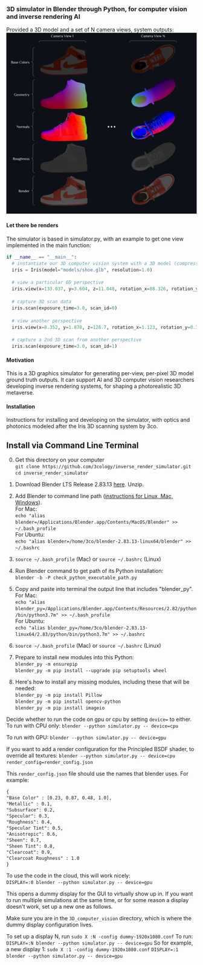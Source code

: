### 3D simulator in Blender through Python, for computer vision and inverse rendering AI

Provided a 3D model and a set of N camera views, system outputs:
![](https://github.com/3cology/3D_computer_vision_simulator/blob/master/media/3d_computer_vision_simulator.png)

#### Let there be renders
The simulator is based in simulator.py, with an example to get one view implemented in the main function: 

```python
if __name__ == "__main__":  
  # instantiate our 3D computer vision system with a 3D model (compressed glTF)
  iris = Iris(model="models/shoe.glb", resolution=1.0)

  # view a particular 6D perspective 
  iris.view(x=133.037, y=3.604, z=11.048, rotation_x=88.326, rotation_y=0.835, rotation_z=91.31)

  # capture 3D scan data
  iris.scan(exposure_time=3.0, scan_id=0)

  # view another perspective
  iris.view(x=8.352, y=1.878, z=128.7, rotation_x=1.123, rotation_y=0.393, rotation_z=89.881)

  # capture a 2nd 3D scan from another perspective
  iris.scan(exposure_time=3.0, scan_id=1)

```
#### Motivation
This is a 3D graphics simulator for generating per-view, per-pixel 3D model ground truth outputs.  It can support AI and 3D computer vision researchers developing inverse rendering systems, for shaping a photorealistic 3D metaverse.  

#### Installation
Instructions for installing and developing on the simulator, with optics and photonics modeled after the Iris 3D scanning system by 3co.

## Install via Command Line Terminal
0. Get this directory on your computer  
   `git clone https://github.com/3cology/inverse_render_simulator.git`  
   `cd inverse_render_simulator`

1. Download Blender LTS Release 2.83.13 [here](https://www.blender.org/download/lts/ "here"). Unzip.

2. Add Blender to command line path ([instructions for Linux, Mac, Windows](https://docs.blender.org/manual/en/2.79/render/workflows/command_line.html "instructions")).  
   For Mac:  
   ```echo "alias blender=/Applications/Blender.app/Contents/MacOS/Blender" >> ~/.bash_profile```  
   For Ubuntu:  
   ```echo "alias blender=/home/3co/blender-2.83.13-linux64/blender" >> ~/.bashrc```  
3. `source ~/.bash_profile` (Mac) or `source ~/.bashrc` (Linux)
4. Run Blender command to get path of its Python installation:  
   `blender -b -P check_python_executable_path.py`
5. Copy and paste into terminal the output line that includes "blender_py".  
   For Mac:  
   ```echo "alias blender_py=/Applications/Blender.app/Contents/Resources/2.82/python/bin/python3.7m" >> ~/.bash_profile```  
   For Ubuntu:   
   ```echo "alias blender_py=/home/3co/blender-2.83.13-linux64/2.83/python/bin/python3.7m" >> ~/.bashrc```  
6. `source ~/.bash_profile` (Mac) or `source ~/.bashrc` (Linux)
7. Prepare to install new modules into this Python:  
   ```blender_py -m ensurepip```  
   ```blender_py -m pip install --upgrade pip setuptools wheel```
8. Here's how to install any missing modules, including these that will be needed:  
   ```blender_py -m pip install Pillow```  
   ```blender_py -m pip install opencv-python```  
   ```blender_py -m pip install imageio```  


Decide whether to run the code on gpu or cpu by setting `device=` to either.  
To run with CPU only:
  `blender --python simulator.py -- device=cpu`

To run with GPU:
  `blender --python simulator.py -- device=gpu`
 
If you want to add a render configuration for the Principled BSDF shader, to override all textures:
`blender --python simulator.py -- device=cpu render_config=render_config.json`

This `render_config.json` file should use the names that blender uses. For example:
```
{
"Base Color" : [0.23, 0.87, 0.48, 1.0],
"Metallic" : 0.1,
"Subsurface": 0.2,
"Specular": 0.3,
"Roughness": 0.4,
"Specular Tint": 0.5,
"Anisotropic": 0.6,
"Sheen": 0.7,
"Sheen Tint": 0.8,
"Clearcoat": 0.9,
"Clearcoat Roughness" : 1.0
}
```

To use the code in the cloud, this will work nicely:  
  `DISPLAY=:0 blender --python simulator.py -- device=gpu`

This opens a dummy display for the GUI to virtually show up in. If you want to run multiple simulations at the same time, or for some reason a display doesn't work, set up a new one as follows.
  
Make sure you are in the `3D_computer_vision` directory, which is where the dummy display configuration lives.

To set up a display N, run 
`sudo X :N -config dummy-1920x1080.conf`
To run:
`DISPLAY=:N blender --python simulator.py -- device=gpu`
So for example, a new display 1:
`sudo X :1 -config dummy-1920x1080.conf`
`DISPLAY=:1 blender --python simulator.py -- device=gpu`
